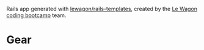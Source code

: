 Rails app generated with [lewagon/rails-templates](https://github.com/lewagon/rails-templates), created by the [Le Wagon coding bootcamp](https://www.lewagon.com) team.
# Gear
